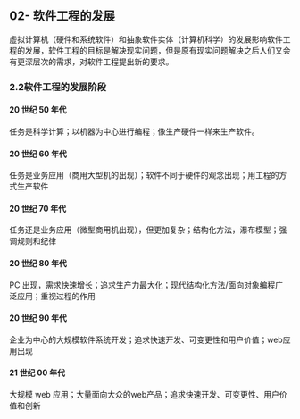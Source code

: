 ## 02- 软件工程的发展

虚拟计算机（硬件和系统软件）和抽象软件实体（计算机科学）的发展影响软件工程的发展，软件工程的目标是解决现实问题，但是原有现实问题解决之后人们又会有更深层次的需求，对软件工程提出新的要求。

### 2.2软件工程的发展阶段

#### 20 世纪 50 年代

任务是科学计算；以机器为中心进行编程；像生产硬件一样来生产软件。

#### 20 世纪 60 年代

任务是业务应用（商用大型机的出现）；软件不同于硬件的观念出现；用工程的方式生产软件

#### 20 世纪 70 年代

任务还是业务应用（微型商用机出现），但更加复杂；结构化方法，瀑布模型；强调规则和纪律

#### 20 世纪 80 年代

PC 出现，需求快速增长；追求生产力最大化；现代结构化方法/面向对象编程广泛应用；重视过程的作用

#### 20 世纪 90 年代

企业为中心的大规模软件系统开发；追求快速开发、可变更性和用户价值；web应用出现

#### 21 世纪 00 年代

大规模 web 应用；大量面向大众的web产品；追求快速开发、可变更性、用户价值和创新